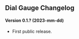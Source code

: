 Dial Gauge Changelog
--------------
#### Version 0.1.? (2023-mm-dd)

- First public release.


[@smontanus]: https://github.com/smontanus
